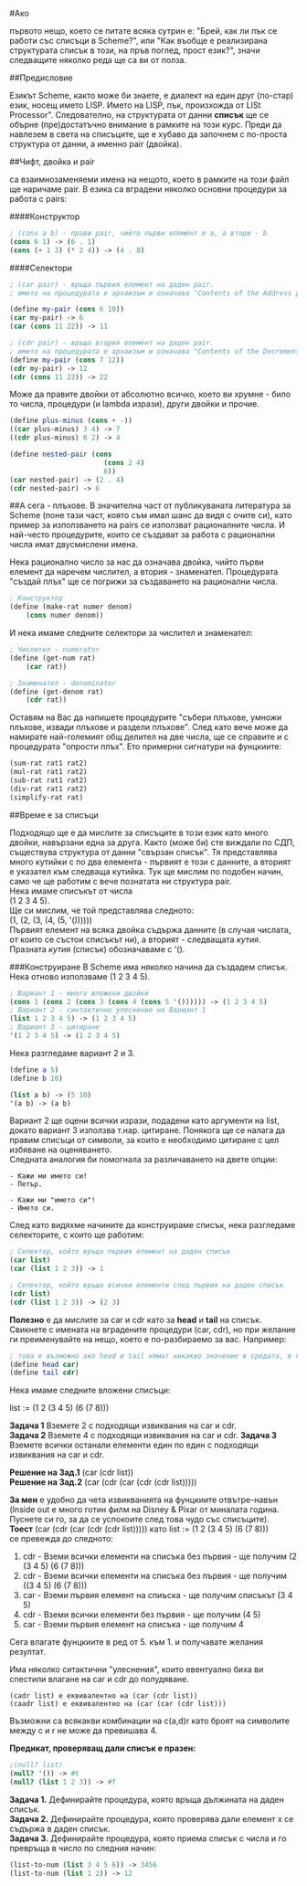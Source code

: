 #Ако

първото нещо, което се питате всяка сутрин е: "Брей, как ли пък
се работи със списъци в Scheme?", или "Как въобще е реализирана
структурата списък в този, на пръв поглед, прост език?", значи следващите
няколко реда ще са ви от полза.

##Предисловие

Езикът Scheme, както може би знаете, е диалект на един друг (по-стар) език,
носещ името LISP. Името на LISP, пък, произхожда от LISt Processor".
Следователно, на структурата от данни **списък** ще се обърне (пре)достатъчно
внимание в рамките на този курс. Преди да навлезем в света на списъците, ще
е хубаво да започнем с по-проста структура от данни, а именно pair (двойка).

##Чифт, двойка и pair

са взаимнозаменяеми имена на нещото, което в рамките на този файл ще наричаме pair.
В езика са вградени няколко основни процедури за работа с pairs:

####Конструктор
```Scheme
; (cons a b) - прави pair, чийто първи елемент е a, а втори - b
(cons 6 1) -> (6 . 1)
(cons (+ 1 3) (* 2 4)) -> (4 . 8)
```

####Селектори
```Scheme
; (car pair) - връща първия елемент на даден pair.
; името на процедурата е архаизъм и означава "Contents of the Address part of Register"

(define my-pair (cons 6 10))
(car my-pair) -> 6
(car (cons 11 22)) -> 11
```

```Scheme
; (cdr pair) - връща втория елемент на даден pair.
; името на процедурата е архаизъм и означава "Contents of the Decrement part of Register"
(define my-pair (cons 7 12))
(cdr my-pair) -> 12
(cdr (cons 11 22)) -> 22
```

Може да правите двойки от абсолютно всичко, което ви хрумне - било то
числа, процедури (и lambda изрази), други двойки и прочие.

```Scheme
(define plus-minus (cons + -))
((car plus-minus) 3 4) -> 7
((cdr plus-minus) 6 2) -> 4

(define nested-pair (cons
                       (cons 2 4)
                       6))
(car nested-pair) -> (2 . 4)
(cdr nested-pair) -> 6
```

##А сега -
плъхове. В значителна част от публикуваната литература за Scheme (поне тази част, 
която съм имал шанс да видя с очите си), като пример за използването на pairs
се използват рационалните числа. И най-често процедурите, които се създават за работа с
рационални числа имат двусмислени имена.

Нека рационално число за нас да означава двойка, чийто първи елемент да наречем
числител, а втория - знаменател. Процедурата "създай плъх" ще се погрижи за създаването на
рационални числа.
```Scheme
; Конструктор
(define (make-rat numer denom)
    (cons numer denom))
```
И нека имаме следните селектори за числител и знаменател:

```Scheme
; Числител - numerator
(define (get-num rat)
    (car rat))
```

```Scheme
; Знаменател - denominator
(define (get-denom rat)
    (cdr rat))
```

Оставям на Вас да напишете процедурите "събери плъхове, умножи плъхове, извади плъхове и раздели плъхове".
След като вече може да намирате най-големият общ делител на две числа, ще се справите и с 
процедурата "опрости плъх". Ето примерни сигнатури на фунцкиите:

```Scheme
(sum-rat rat1 rat2)
(mul-rat rat1 rat2)
(sub-rat rat1 rat2)
(div-rat rat1 rat2)
(simplify-rat rat)
```

##Време е за списъци

Подходящо ще е да мислите за списъците в този език като много двойки,
навързани една за друга. Както (може би) сте виждали по СДП,
съществува структура от данни "свързан списък". Тя представлява много
кутийки с по два елемента - първият е този с данните, а вторият е указател към следваща
кутийка. Тук ще мислим по подобен начин, само че ще работим с вече познатата ни
структура pair.  
Нека имаме списъкът от числа  
(1 2 3 4 5).  
Ще си мислим, че той представлява следното:  
(1, (2, (3, (4, (5, '())))))  
Първият елемент на всяка двойка съдържа данните (в случая числата, от които
се състои списъкът ни), а вторият - следващата *кутия*.
Празната *кутия* (списък) обозначаваме с '().

###Конструиране
В Scheme има няколко начина да създадем списък.  
Нека отново използваме (1 2 3 4 5).  

```Scheme
; Вариант 1 - много вложени двойки
(cons 1 (cons 2 (cons 3 (cons 4 (cons 5 '()))))) -> (1 2 3 4 5)
; Вариант 2 - синтактично улеснение на Вариант 1
(list 1 2 3 4 5) -> (1 2 3 4 5)
; Вариант 3 - цитиране
'(1 2 3 4 5) -> (1 2 3 4 5)
```
Нека разгледаме вариант 2 и 3.
```Scheme
(define a 5)
(define b 10)

(list a b) -> (5 10)
'(a b) -> (a b)
```

Вариант 2 ще оцени всички изрази, подадени като аргументи на list, докато вариант 3
използва т.нар. цитиране. Понякога ще се налага да правим списъци от символи, за които
е необходимо цитиране с цел избяване на оценяването.  
Следната аналогия би помогнала за различаването на двете опции:
```
- Кажи ми името си!
- Петър.

- Кажи ми "името си"!
- Името си.
```

След като видяхме начините да конструираме списък, нека разгледаме селекторите, с които ще работим:

```Scheme
; Селектор, който връща първия елемент на даден списък
(car list)
(car (list 1 2 3)) -> 1
```

```Scheme
; Селектор, който връща всички елементи след първия на даден списък
(cdr list)
(cdr (list 1 2 3)) -> (2 3)
```

**Полезно** е да мислите за car и cdr като за **head** и **tail** на списък.
Свикнете с имената на вградените процедури (car, cdr), но при желание ги преименувайте на
нещо, което е по-разбираемо за вас. Например:
```Scheme
; това е възможно ако head и tail нямат никакво значение в средата, в която работите
(define head car)
(define tail cdr)
```

Нека имаме следните вложени списъци:

list := (1 2 (3 4 5) (6 (7 8)))

**Задача 1** Вземете 2 с подходящи извиквания на car и cdr.  
**Задача 2** Вземете 4 с подходящи извиквания на car и cdr.
**Задача 3** Вземете всички останали елементи един по един с подходящи
извиквания на car и cdr.

**Решение на Зад.1** (car (cdr list))  
**Решение на Зад.2** (car (cdr (car (cdr (cdr list)))))

**За мен** е удобно да чета извикванията на фунцкиите отвътре-навън (Inside out е
много готин филм на Disney & Pixar от миналата година. Пуснете си го, за да се успокоите
след това чудо със списъците).  
**Тоест** (car (cdr (car (cdr (cdr list))))) като list := (1 2 (3 4 5) (6 (7 8)))  
се превежда до следното:
1. cdr - Вземи всички елементи на списъка без първия - ще получим (2 (3 4 5) (6 (7 8)))
2. cdr - Вземи всички елементи на списъка без първия - ще получим ((3 4 5) (6 (7 8)))
3. car - Вземи първия елемент на спиъска - ще получим списъкът (3 4 5)
4. cdr - Вземи всички елементи без първия - ще получим (4 5)
5. car - Вземи първия елемент на списъка - ще получим 4

Сега влагате фунцкиите в ред от 5. към 1. и получавате желания резултат.

Има няколко ситактични "улеснения", които евентуално биха ви спестили
влагане на car и cdr до полудяване.  
```
(cadr list) е еквивалентно на (car (cdr list))
(caadr list) е еквивалентно на (car (car (cdr list)))
```

Възможни са всякакви комбинации на c(a,d)r като броят на символите между c и r не може
да превишава 4.

**Предикат, проверяващ дали списък е празен:**
```Scheme
;(null? list)
(null? '()) -> #t
(null? (list 1 2 3)) -> #f
```

**Задача 1.** Дефинирайте процедура, която връща дължината на даден списък.  
**Задача 2.** Дефинирайте процедура, която проверява дали елемент х се съдържа в даден списък.  
**Задача 3.** Дефинирайте процедура, която приема списък с числа и го превръща в число по следния начин:
```Scheme
(list-to-num (list 3 4 5 6)) -> 3456
(list-to-num (list 1 2)) -> 12
```







